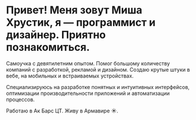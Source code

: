 # Привет! Меня зовут Миша Хрустик, я — программист и дизайнер. Приятно познакомиться.

Самоучка с девятилетним опытом. Помог большому количеству компаний с разработкой, рекламой и дизайном. Создаю крутые штуки в вебе, на мобильных и встраиваемых устройствах.

Специализируюсь на разработке понятных и интуитивных интерфейсов, оптимизации производительности приложений и автоматизации процессов.

Работаю в Ак Барс ЦТ. Живу в Армавире ☀️.
